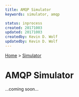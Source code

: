 ```yaml
---
title: AMQP Simulator
keywords: simulator, amqp

status: inprocess
created: 20171003
updated: 20171003
createdby: Kevin D. Wolf
updatedby: Kevin D. Wolf
---
```

[Home](../Index.md) > [Simulator](Index.md)

# AMQP Simulator


...coming soon...
